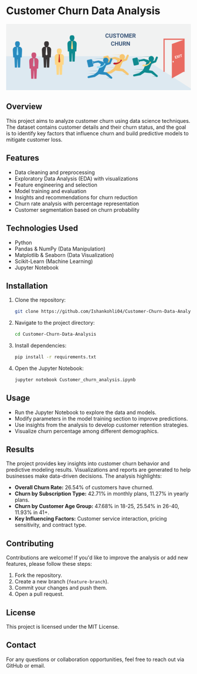 # Customer Churn Data Analysis

![Project Pipeline](https://github.com/Ishankohli04/Customer-Churn-Data-Analysis/blob/main/Customer%20churn%20analysis.png)

## Overview

This project aims to analyze customer churn using data science techniques. The dataset contains customer details and their churn status, and the goal is to identify key factors that influence churn and build predictive models to mitigate customer loss.

## Features

- Data cleaning and preprocessing
- Exploratory Data Analysis (EDA) with visualizations
- Feature engineering and selection
- Model training and evaluation
- Insights and recommendations for churn reduction
- Churn rate analysis with percentage representation
- Customer segmentation based on churn probability

## Technologies Used

- Python
- Pandas & NumPy (Data Manipulation)
- Matplotlib & Seaborn (Data Visualization)
- Scikit-Learn (Machine Learning)
- Jupyter Notebook

## Installation

1. Clone the repository:
   ```sh
   git clone https://github.com/Ishankohli04/Customer-Churn-Data-Analysis.git
   ```
2. Navigate to the project directory:
   ```sh
   cd Customer-Churn-Data-Analysis
   ```
3. Install dependencies:
   ```sh
   pip install -r requirements.txt
   ```
4. Open the Jupyter Notebook:
   ```sh
   jupyter notebook Customer_churn_analysis.ipynb
   ```

## Usage

- Run the Jupyter Notebook to explore the data and models.
- Modify parameters in the model training section to improve predictions.
- Use insights from the analysis to develop customer retention strategies.
- Visualize churn percentage among different demographics.

## Results

The project provides key insights into customer churn behavior and predictive modeling results. Visualizations and reports are generated to help businesses make data-driven decisions. The analysis highlights:

- **Overall Churn Rate:** 26.54% of customers have churned.
- **Churn by Subscription Type:** 42.71% in monthly plans, 11.27% in yearly plans.
- **Churn by Customer Age Group:** 47.68% in 18-25, 25.54% in 26-40, 11.93% in 41+.
- **Key Influencing Factors:** Customer service interaction, pricing sensitivity, and contract type.

## Contributing

Contributions are welcome! If you'd like to improve the analysis or add new features, please follow these steps:

1. Fork the repository.
2. Create a new branch (`feature-branch`).
3. Commit your changes and push them.
4. Open a pull request.

## License

This project is licensed under the MIT License.

## Contact

For any questions or collaboration opportunities, feel free to reach out via GitHub or email.
